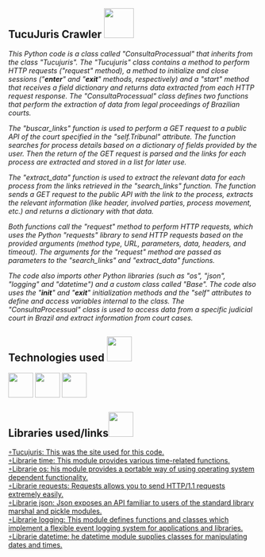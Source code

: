 <h2>TucuJuris Crawler <img src="https://cdn.edu.buncee.com/assets/abbde3e5bc174eb59c55d4b2f278ec48/animation-library-magicbookp-022120.gif?timestamp=1582320629" width="60"></h2>

  
*This Python code is a class called "ConsultaProcessual" that inherits from the class "Tucujuris". The "Tucujuris" class contains a method to perform HTTP requests ("request" method), a method to initialize and close sessions ("__enter__" and "__exit__" methods, respectively) and a "start" method that receives a field dictionary and returns data extracted from each HTTP request response. The "ConsultaProcessual" class defines two functions that perform the extraction of data from legal proceedings of Brazilian courts.*

*The "buscar_links" function is used to perform a GET request to a public API of the court specified in the "self.Tribunal" attribute. The function searches for process details based on a dictionary of fields provided by the user. Then the return of the GET request is parsed and the links for each process are extracted and stored in a list for later use.*

*The "extract_data" function is used to extract the relevant data for each process from the links retrieved in the "search_links" function. The function sends a GET request to the public API with the link to the process, extracts the relevant information (like header, involved parties, process movement, etc.) and returns a dictionary with that data.*

*Both functions call the "request" method to perform HTTP requests, which uses the Python "requests" library to send HTTP requests based on the provided arguments (method type, URL, parameters, data, headers, and timeout). The arguments for the "request" method are passed as parameters to the "search_links" and "extract_data" functions.*

*The code also imports other Python libraries (such as "os", "json", "logging" and "datetime") and a custom class called "Base". The code also uses the "__init__" and "__exit__" initialization methods and the "self" attributes to define and access variables internal to the class. The "ConsultaProcessual" class is used to access data from a specific judicial court in Brazil and extract information from court cases.*
<div>

<h2>Technologies used <img src="https://media.tenor.com/o2NcvHhvH8wAAAAi/pixelbot-robot.gif" width="50"></h2>
<div>
  <img align="center" height="50" weight="60" img src="https://cdn.jsdelivr.net/gh/devicons/devicon/icons/vscode/vscode-original.svg" />
  <img align="center" height="50" weight="60" img src="https://cdn.jsdelivr.net/gh/devicons/devicon/icons/python/python-original.svg" />
  <img align="center" height="50" weight="60" img src="https://cdn.jsdelivr.net/gh/devicons/devicon/icons/jupyter/jupyter-original-wordmark.svg" />

<h2>Libraries used/links<img src="https://media.tenor.com/wOar0JtSmEcAAAAi/link-zelda.gif" width="50"></h2>
<div>
<a href="https://tucujuris.tjap.jus.br/tucujuris/pages/consultar-processo/consultar-processo.html"/>
◦Tucujuris: This was the site used for this code.
</a>

<div>
<a href="https://docs.python.org/3/library/time.html"/>
◦Librarie time: This module provides various time-related functions.
</a>

<div>
<a href="https://docs.python.org/3/library/os.html">
◦Librarie os: his module provides a portable way of using operating system dependent functionality. 
</a>

<div>
<a href="https://pypi.org/project/requests/">
◦Librarie requests: Requests allows you to send HTTP/1.1 requests extremely easily.
</a>

<div>
<a href="https://docs.python.org/3/library/json.html">
◦Librarie json: Json exposes an API familiar to users of the standard library marshal and pickle modules.
</a>

<div>
<a href="https://docs.python.org/3/library/logging.html">
◦Librarie logging: This module defines functions and classes which implement a flexible event logging system for applications and libraries.
</a>

<div>
<a href="https://docs.python.org/3/library/datetime.html">
◦Librarie datetime: he datetime module supplies classes for manipulating dates and times.
</a>



